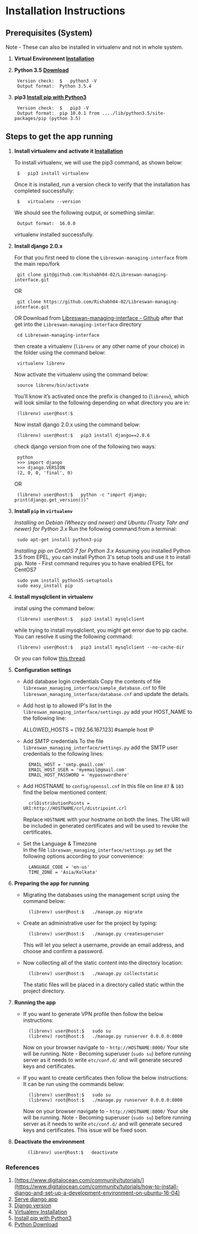 # Installation Instructions

## Prerequisites (System)
Note - These can also be installed in virtualenv and not in whole system.

1. **Virtual Environment [Installation](https://virtualenv.pypa.io/en/stable/installation/)**

2. **Python 3.5 [Download](https://www.python.org/downloads/)**

		Version check:	$	python3 -V
		Output format:	Python 3.5.4

3. **pip3 [Install pip with Python3](https://stackoverflow.com/questions/6587507/how-to-install-pip-with-python-3)**

		Version check:	$	pip3 -V
		Output format:	pip 10.0.1 from ..../lib/python3.5/site-packages/pip (python 3.5)

## Steps to get the app running
1. **Install virtualenv and activate it [Installation](https://virtualenv.pypa.io/en/stable/installation/)**

	To install virtualenv, we will use the pip3 command, as shown below:

		$	pip3 install virtualenv
	Once it is installed, run a version check to verify that the installation has completed successfully:

		$	virtualenv --version
	We should see the following output, or something similar:

		Output format:	16.0.0
	virtualenv installed successfully.

2. **Install django 2.0.x**

	For that you first need to clone the `Libreswan-managing-interface` from the main repo/fork

		git clone git@github.com:Rishabh04-02/Libreswan-managing-interface.git
	OR

		git clone https://github.com/Rishabh04-02/Libreswan-managing-interface.git
	OR
	Download from [Libreswan-managing-interface - Github](https://github.com/Rishabh04-02/Libreswan-managing-interface)	after that get into the `Libreswan-managing-interface` directory
		
		cd Libreswan-managing-interface
	then create a virtualenv (`librenv` or any other name of your choice) in the folder using the command below:

		virtualenv librenv
	Now activate the virtualenv using the command below:

		source librenv/bin/activate
	You’ll know it’s activated once the prefix is changed to (`librenv`), which will look similar to the following depending on what directory you are in:

		(librenv) user@host:$
	Now install django 2.0.x using the command below:

		(librenv) user@host:$	pip3 install django==2.0.6
	check django version from one of the following two ways:

		python
		>>> import django
		>>> django.VERSION
		(2, 0, 0, 'final', 0)
	OR
		
		(librenv) user@host:$	python -c "import django; print(django.get_version())"

3. **Install `pip` in `virtualenv`**

	*Installing on Debian (Wheezy and newer) and Ubuntu (Trusty Tahr and newer) for Python 3.x*
	Run the following command from a terminal:

		sudo apt-get install python3-pip

	*Installing pip on CentOS 7 for Python 3.x*
	Assuming you installed Python 3.5 from EPEL, you can install Python 3's setup tools and use it to install pip.
	Note - First command requires you to have enabled EPEL for CentOS7

		sudo yum install python35-setuptools
		sudo easy_install pip

4. **Install mysqlclient in virtualenv**

	instal using the command below:

		(librenv) user@host:$	pip3 install mysqlclient
		
	while trying to install mysqlclient, you might get error due to pip cache. You can resolve it using the following command:

		(librenv) user@host:$	pip3 install mysqlclient --no-cache-dir
	
	Or you can follow [this thread](https://github.com/PyMySQL/mysqlclient-python/issues/379).

5. **Configuration settings**

	* Add database login credentials
	Copy the contents of file `libreswan_managing_interface/sample_database.cnf` to file `libreswan_managing_interface/database.cnf` and update the details.

	* Add host ip to allowed IP's list
	In the `libreswan_managing_interface/settings.py` add your HOST_NAME to the following line:

		ALLOWED_HOSTS = [192.56.167.123]	#sample host IP

	* Add SMTP credentials
	To the file `libreswan_managing_interface/settings.py` add the SMTP user credentials to the following lines:

		    EMAIL_HOST = 'smtp.gmail.com'
		    EMAIL_HOST_USER = 'myemail@gmail.com'
		    EMAIL_HOST_PASSWORD = 'mypasswordhere'

	* Add HOSTNAME to `config/openssl.cnf`
	In this file on line `87` & `103` find the below mentioned content:

		    crlDistributionPoints = URI:http://HOSTNAME/crl/distripoint.crl
		
		Replace `HOSTNAME` with your hostname on both the lines. The URI will be included in generated certificates and will be used to revoke the certificates.

	* Set the Language & Timezone 	
	In the file `libreswan_managing_interface/settings.py` set the following options according to your convenience:

			LANGUAGE_CODE = 'en-us'
			TIME_ZONE = 'Asia/Kolkata'

6. **Preparing the app for running**

	* Migrating the databases using the management script using the command below:

			(librenv) user@host:$	./manage.py migrate

	* Create an administrative user for the project by typing:

			(librenv) user@host:$	./manage.py createsuperuser
		This will let you select a username, provide an email address, and choose and confirm a password.

	* Now collecting all of the static content into the directory location:
		
			(librenv) user@host:$	./manage.py collectstatic
		The static files will be placed in a directory called static within the project directory.

7. **Running the app**

	* If you want to generate VPN profile then follow the below instructions:

			(librenv) user@host:$	sudo su
			(librenv) root@host:$	./manage.py runserver 0.0.0.0:8000

		Now on your browser navigate to - `http://HOSTNAME:8000/`
		Your site will be running.
		Note - Becoming superuser (`sudo su`) before running server as it needs to write `etc/conf.d/` and will generate secured keys and certificates.

	* If you want to create certificates then follow the below instructions:
	It can be run using the commands below:

			(librenv) user@host:$	sudo su
			(librenv) root@host:$	./manage.py runserver 0.0.0.0:8000

		Now on your browser navigate to - `http://HOSTNAME:8000/`
		Your site will be running.
		Note - Becoming superuser (`sudo su`) before running server as it needs to write `etc/conf.d/` and will generate secured keys and certificates. This issue will be fixed soon.

8. **Deactivate the environment**

			(librenv) user@host:$	deactivate

### References
1) [https://www.digitalocean.com/community/tutorials/](https://www.digitalocean.com/community/tutorials/how-to-install-django-and-set-up-a-development-environment-on-ubuntu-16-04)
2) [Serve django app](https://www.digitalocean.com/community/tutorials/how-to-serve-django-applications-with-apache-and-mod_wsgi-on-centos-7)
3) [Django version](https://stackoverflow.com/questions/6468397/how-to-check-django-version/6468505#6468505)
4) [Virtualenv Installation](https://virtualenv.pypa.io/en/stable/installation/)
5) [Install pip with Python3](https://stackoverflow.com/questions/6587507/how-to-install-pip-with-python-3)
6) [Python Download](https://www.python.org/downloads/)
